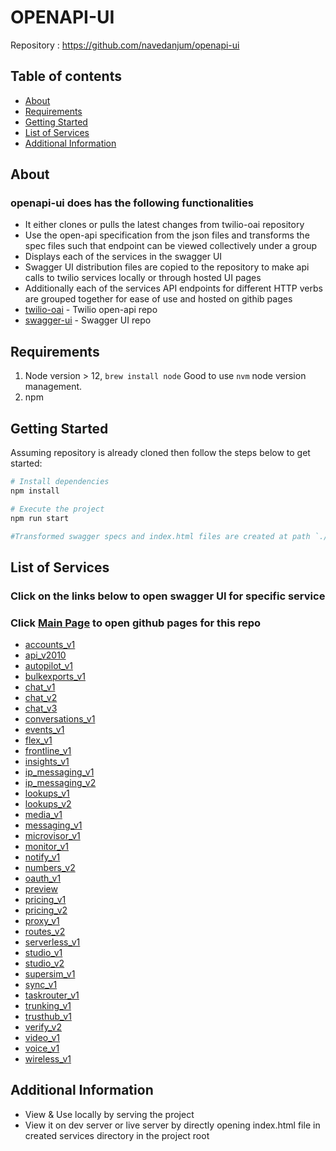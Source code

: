 # OPENAPI-UI
Repository : https://github.com/navedanjum/openapi-ui
## Table of contents
- [About](#about)
- [Requirements](#requirements)
- [Getting Started](#getting-started)
- [List of Services](#list-of-swagger-services)
- [Additional Information](#additional-info)

## About<a name="about"></a>
### openapi-ui does has the following functionalities 
- It either clones or pulls the latest changes from twilio-oai repository
- Use the open-api specification from the json files and transforms the spec files such that endpoint can be viewed collectively under a group
- Displays each of the services in the swagger UI
- Swagger UI distribution files are copied to the repository to make api calls to twilio services locally or through hosted UI pages
- Additionally each of the services API endpoints for different HTTP verbs are grouped together for ease of use and hosted on githib pages 
- [twilio-oai](https://github.com/twilio/twilio-oai) - Twilio open-api repo
- [swagger-ui](https://github.com/swagger-api/swagger-ui) - Swagger UI repo


## Requirements<a name="requirements"></a>
1. Node version > 12, `brew install node` Good to use `nvm`  node version management.  
2. npm

## Getting Started<a name="getting-started"></a>
Assuming repository is already cloned then follow the steps below to get started:  
```sh
# Install dependencies
npm install

# Execute the project
npm run start

#Transformed swagger specs and index.html files are created at path `./services/<service_name>/*{json|html}`
```


## List of Services<a name="list-of-swagger-services"></a>  
### Click on the links below to open swagger UI for specific service
### Click [Main Page](https://navedanjum.github.io/openapi-ui/) to open github pages for this repo
 * [accounts_v1](https://navedanjum.github.io/openapi-ui/services/accounts_v1/)
 * [api_v2010](https://navedanjum.github.io/openapi-ui/services/api_v2010/)
 * [autopilot_v1](https://navedanjum.github.io/openapi-ui/services/autopilot_v1/)
 * [bulkexports_v1](https://navedanjum.github.io/openapi-ui/services/bulkexports_v1/)
 * [chat_v1](https://navedanjum.github.io/openapi-ui/services/chat_v1/)
 * [chat_v2](https://navedanjum.github.io/openapi-ui/services/chat_v2/)
 * [chat_v3](https://navedanjum.github.io/openapi-ui/services/chat_v3/)
 * [conversations_v1](https://navedanjum.github.io/openapi-ui/services/conversations_v1/)
 * [events_v1](https://navedanjum.github.io/openapi-ui/services/events_v1/)
 * [flex_v1](https://navedanjum.github.io/openapi-ui/services/flex_v1/)
 * [frontline_v1](https://navedanjum.github.io/openapi-ui/services/frontline_v1/)
 * [insights_v1](https://navedanjum.github.io/openapi-ui/services/insights_v1/)
 * [ip_messaging_v1](https://navedanjum.github.io/openapi-ui/services/ip_messaging_v1/)
 * [ip_messaging_v2](https://navedanjum.github.io/openapi-ui/services/ip_messaging_v2/)
 * [lookups_v1](https://navedanjum.github.io/openapi-ui/services/lookups_v1/)
 * [lookups_v2](https://navedanjum.github.io/openapi-ui/services/lookups_v2/)
 * [media_v1](https://navedanjum.github.io/openapi-ui/services/media_v1/)
 * [messaging_v1](https://navedanjum.github.io/openapi-ui/services/messaging_v1/)
 * [microvisor_v1](https://navedanjum.github.io/openapi-ui/services/microvisor_v1/)
 * [monitor_v1](https://navedanjum.github.io/openapi-ui/services/monitor_v1/)
 * [notify_v1](https://navedanjum.github.io/openapi-ui/services/notify_v1/)
 * [numbers_v2](https://navedanjum.github.io/openapi-ui/services/numbers_v2/)
 * [oauth_v1](https://navedanjum.github.io/openapi-ui/services/oauth_v1/)
 * [preview](https://navedanjum.github.io/openapi-ui/services/preview/)
 * [pricing_v1](https://navedanjum.github.io/openapi-ui/services/pricing_v1/)
 * [pricing_v2](https://navedanjum.github.io/openapi-ui/services/pricing_v2/)
 * [proxy_v1](https://navedanjum.github.io/openapi-ui/services/proxy_v1/)
 * [routes_v2](https://navedanjum.github.io/openapi-ui/services/routes_v2/)
 * [serverless_v1](https://navedanjum.github.io/openapi-ui/services/serverless_v1/)
 * [studio_v1](https://navedanjum.github.io/openapi-ui/services/studio_v1/)
 * [studio_v2](https://navedanjum.github.io/openapi-ui/services/studio_v2/)
 * [supersim_v1](https://navedanjum.github.io/openapi-ui/services/supersim_v1/)
 * [sync_v1](https://navedanjum.github.io/openapi-ui/services/sync_v1/)
 * [taskrouter_v1](https://navedanjum.github.io/openapi-ui/services/taskrouter_v1/)
 * [trunking_v1](https://navedanjum.github.io/openapi-ui/services/trunking_v1/)
 * [trusthub_v1](https://navedanjum.github.io/openapi-ui/services/trusthub_v1/)
 * [verify_v2](https://navedanjum.github.io/openapi-ui/services/verify_v2/)
 * [video_v1](https://navedanjum.github.io/openapi-ui/services/video_v1/)
 * [voice_v1](https://navedanjum.github.io/openapi-ui/services/voice_v1/)
 * [wireless_v1](https://navedanjum.github.io/openapi-ui/services/wireless_v1/)

## Additional Information<a name="additional-info"></a>
- View & Use locally by serving the project 
- View it on dev server or live server by directly opening index.html file in created services directory in the project root

